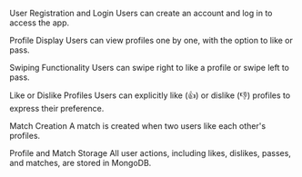 

User Registration and Login
Users can create an account and log in to access the app.

Profile Display
Users can view profiles one by one, with the option to like or pass.

Swiping Functionality
Users can swipe right to like a profile or swipe left to pass.

Like or Dislike Profiles
Users can explicitly like (👍) or dislike (👎) profiles to express their preference.

Match Creation
A match is created when two users like each other's profiles.

Profile and Match Storage
All user actions, including likes, dislikes, passes, and matches, are stored in MongoDB.


